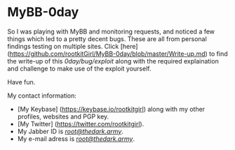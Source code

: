 # MyBB-0day
So I was playing with MyBB and monitoring requests, and noticed a few things which led to a pretty decent bugs. These are all from personal findings testing on multiple sites.
Click [here] (https://github.com/rootkitGirl/MyBB-0day/blob/master/Write-up.md) to find the write-up of this *0day/bug/exploit* along with the required explaination and challenge to make use of the exploit yourself.

Have fun.


My contact information:
- [My Keybase] (https://keybase.io/rootkitgirl) along with my other profiles, websites and PGP key.
- [My Twitter] (https://twitter.com/rootkitgirl).
- My Jabber ID is *root@thedark.army*.
- My e-mail adress is *root@thedark.army*.

